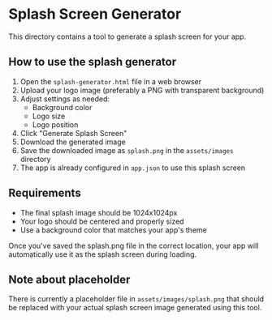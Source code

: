 # Splash Screen Generator

This directory contains a tool to generate a splash screen for your app.

## How to use the splash generator

1. Open the `splash-generator.html` file in a web browser
2. Upload your logo image (preferably a PNG with transparent background)
3. Adjust settings as needed:
   - Background color
   - Logo size
   - Logo position
4. Click "Generate Splash Screen"
5. Download the generated image
6. Save the downloaded image as `splash.png` in the `assets/images` directory
7. The app is already configured in `app.json` to use this splash screen

## Requirements

- The final splash image should be 1024x1024px
- Your logo should be centered and properly sized
- Use a background color that matches your app's theme

Once you've saved the splash.png file in the correct location, your app will automatically use it as the splash screen during loading.

## Note about placeholder

There is currently a placeholder file in `assets/images/splash.png` that should be replaced with your actual splash screen image generated using this tool. 